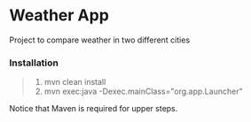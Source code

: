 # Weather App

Project to compare weather in two different cities

### **Installation**
> 1) mvn clean install
> 2) mvn exec:java -Dexec.mainClass="org.app.Launcher"

Notice that Maven is required for upper steps.
